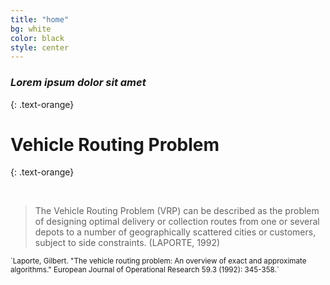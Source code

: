 ```yaml
---
title: "home"
bg: white
color: black
style: center
---
```


### *Lorem ipsum dolor sit amet*
{: .text-orange}

<span class="fa-stack subtlecircle" style="font-size:100px; background: white">
  <i class="fa fa-circle fa-stack-2x text-white"></i>
  <i class="fa fa-car fa-stack-1x text-orange"></i>
</span>

# Vehicle Routing Problem
{: .text-orange}

<br>

> The Vehicle Routing Problem (VRP) can be described as the problem of designing optimal delivery or collection routes from one or several depots to a number of geographically scattered cities or customers, subject to side constraints. (LAPORTE, 1992)

<small>
`Laporte, Gilbert. "The vehicle routing problem: An overview of exact and approximate algorithms." European Journal of Operational Research 59.3 (1992): 345-358.`
</small>

